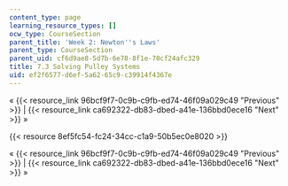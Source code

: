 ```yaml
---
content_type: page
learning_resource_types: []
ocw_type: CourseSection
parent_title: 'Week 2: Newton''s Laws'
parent_type: CourseSection
parent_uid: cf6d9ae8-5d7b-6e78-8f1e-70cf24afc329
title: 7.3 Solving Pulley Systems
uid: ef2f6577-d6ef-5a62-65c9-c39914f4367e
---
```


« {{< resource_link 96bcf9f7-0c9b-c9fb-ed74-46f09a029c49 "Previous" >}} | {{< resource_link ca692322-db83-dbed-a41e-136bbd0ece16 "Next" >}} »

{{< resource 8ef5fc54-fc24-34cc-c1a9-50b5ec0e8020 >}}

« {{< resource_link 96bcf9f7-0c9b-c9fb-ed74-46f09a029c49 "Previous" >}} | {{< resource_link ca692322-db83-dbed-a41e-136bbd0ece16 "Next" >}} »